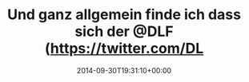 ---
retweeted: false
source: <a href="http://mvilla.it/fenix" rel="nofollow">Fenix for Android</a>
entities:
  hashtags: []
  symbols: []
  user_mentions:
  - name: Deutschlandfunk
    screen_name: DLF
    indices:
    - '43'
    - '47'
    id_str: '212407067'
    id: '212407067'
  urls: []
display_text_range:
- '0'
- '71'
favorite_count: '0'
id_str: '517033934132375552'
truncated: false
retweet_count: '0'
id: '517033934132375552'
created_at: Tue Sep 30 19:31:10 +0000 2014
favorited: false
full_text: Und ganz allgemein finde ich dass sich der [@DLF](https://twitter.com/DLF)
  flattern lassen sollte.
lang: de
tags:
- pesos/twitter
date: '2014-09-30T19:31:10+00:00'
src: https://twitter.com/bascht/status/517033934132375552
original_url: https://twitter.com/bascht/status/517033934132375552
type: twitter_tweet
text: Und ganz allgemein finde ich dass sich der [@DLF](https://twitter.com/DLF) flattern
  lassen sollte.
title: Und ganz allgemein finde ich dass sich der @DLF (https://twitter.com/DL

---